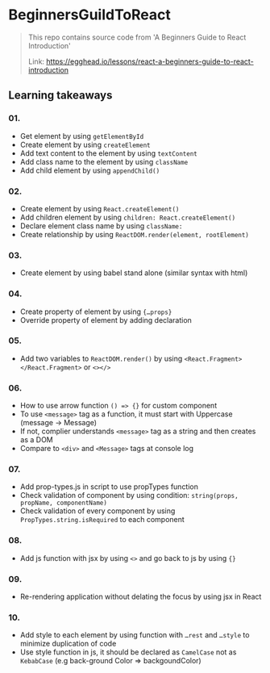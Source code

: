 # BeginnersGuildToReact
> This repo contains source code from 'A Beginners Guide to React Introduction'
>
> Link: https://egghead.io/lessons/react-a-beginners-guide-to-react-introduction

## Learning takeaways

### 01.
* Get element by using `getElementById`
* Create element by using `createElement`
* Add text content to the element by using `textContent`
* Add class name to the element by using `className`
* Add child element by using `appendChild()`

### 02.
* Create element by using `React.createElement()`
* Add children element by using `children: React.createElement()`
* Declare element class name by using `className:`
* Create relationship by using `ReactDOM.render(element, rootElement)`

### 03.
* Create element by using babel stand alone (similar syntax with html)

### 04.
* Create property of element by using `{…props}`
* Override property of element by adding declaration

### 05.
* Add two variables to `ReactDOM.render()` by using `<React.Fragment></React.Fragment>` or `<></>`

### 06.
* How to use arrow function `() => {}` for custom component
* To use `<message>` tag as a function, it must start with Uppercase (message -> Message)
* If not, complier understands `<message>` tag as a string and then creates as a DOM
* Compare to `<div>` and `<Message>` tags at console log
  
### 07.
* Add prop-types.js in script to use propTypes function
* Check validation of component by using condition: `string(props, propName, componentName)`
* Check validation of every component by using `PropTypes.string.isRequired` to each component

### 08.
* Add js function with jsx by using `<>` and go back to js by using `{}`

### 09.
* Re-rendering application without delating the focus by using jsx in React

### 10.
* Add style to each element by using function with `…rest` and `…style` to minimize duplication of code
* Use style function in js, it should be declared as `CamelCase` not as `KebabCase` (e.g back-ground Color => backgoundColor)
